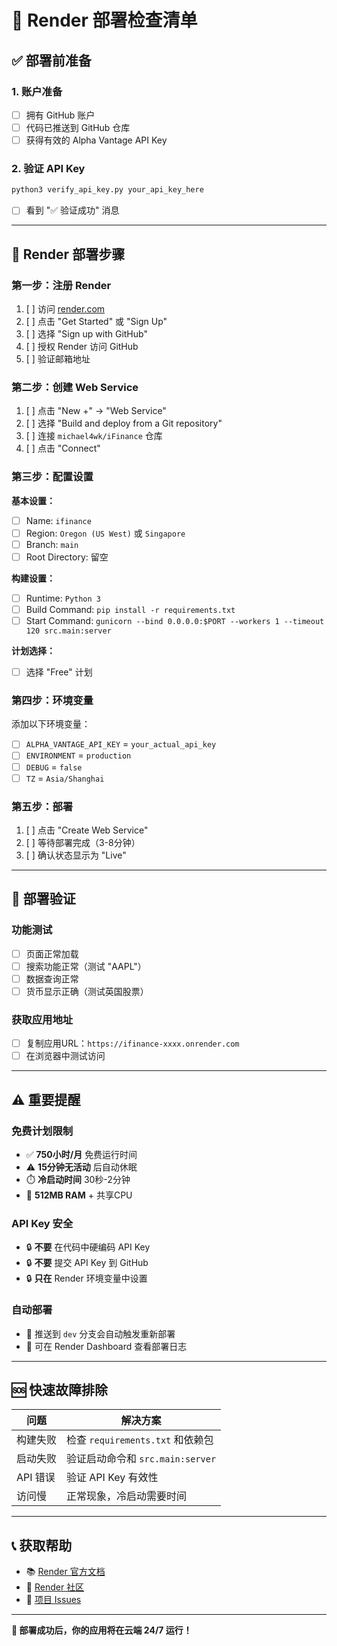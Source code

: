 # 🚀 Render 部署检查清单

## ✅ 部署前准备

### 1. 账户准备
- [ ] 拥有 GitHub 账户
- [ ] 代码已推送到 GitHub 仓库
- [ ] 获得有效的 Alpha Vantage API Key

### 2. 验证 API Key
```bash
python3 verify_api_key.py your_api_key_here
```
- [ ] 看到 "✅ 验证成功" 消息

---

## 🎯 Render 部署步骤

### 第一步：注册 Render
1. [ ] 访问 [render.com](https://render.com)
2. [ ] 点击 "Get Started" 或 "Sign Up"
3. [ ] 选择 "Sign up with GitHub"
4. [ ] 授权 Render 访问 GitHub
5. [ ] 验证邮箱地址

### 第二步：创建 Web Service
1. [ ] 点击 "New +" → "Web Service"
2. [ ] 选择 "Build and deploy from a Git repository"
3. [ ] 连接 `michael4wk/iFinance` 仓库
4. [ ] 点击 "Connect"

### 第三步：配置设置

**基本设置：**
- [ ] Name: `ifinance`
- [ ] Region: `Oregon (US West)` 或 `Singapore`
- [ ] Branch: `main`
- [ ] Root Directory: 留空

**构建设置：**
- [ ] Runtime: `Python 3`
- [ ] Build Command: `pip install -r requirements.txt`
- [ ] Start Command: `gunicorn --bind 0.0.0.0:$PORT --workers 1 --timeout 120 src.main:server`

**计划选择：**
- [ ] 选择 "Free" 计划

### 第四步：环境变量

添加以下环境变量：

- [ ] `ALPHA_VANTAGE_API_KEY` = `your_actual_api_key`
- [ ] `ENVIRONMENT` = `production`
- [ ] `DEBUG` = `false`
- [ ] `TZ` = `Asia/Shanghai`

### 第五步：部署
1. [ ] 点击 "Create Web Service"
2. [ ] 等待部署完成（3-8分钟）
3. [ ] 确认状态显示为 "Live"

---

## 🧪 部署验证

### 功能测试
- [ ] 页面正常加载
- [ ] 搜索功能正常（测试 "AAPL"）
- [ ] 数据查询正常
- [ ] 货币显示正确（测试英国股票）

### 获取应用地址
- [ ] 复制应用URL：`https://ifinance-xxxx.onrender.com`
- [ ] 在浏览器中测试访问

---

## ⚠️ 重要提醒

### 免费计划限制
- ✅ **750小时/月** 免费运行时间
- ⚠️ **15分钟无活动** 后自动休眠
- ⏱️ **冷启动时间** 30秒-2分钟
- 💾 **512MB RAM** + 共享CPU

### API Key 安全
- 🔒 **不要** 在代码中硬编码 API Key
- 🔒 **不要** 提交 API Key 到 GitHub
- 🔒 **只在** Render 环境变量中设置

### 自动部署
- 🔄 推送到 `dev` 分支会自动触发重新部署
- 📝 可在 Render Dashboard 查看部署日志

---

## 🆘 快速故障排除

| 问题 | 解决方案 |
|------|----------|
| 构建失败 | 检查 `requirements.txt` 和依赖包 |
| 启动失败 | 验证启动命令和 `src.main:server` |
| API 错误 | 验证 API Key 有效性 |
| 访问慢 | 正常现象，冷启动需要时间 |

---

## 📞 获取帮助

- 📚 [Render 官方文档](https://render.com/docs)
- 💬 [Render 社区](https://community.render.com)
- 🐛 [项目 Issues](https://github.com/michael4wk/iFinance/issues)

---

**🎉 部署成功后，你的应用将在云端 24/7 运行！**